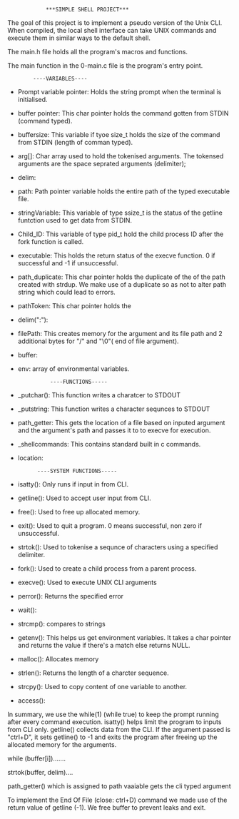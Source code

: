                 ***SIMPLE SHELL PROJECT***

The goal of this project is to implement a pseudo version of the Unix CLI.
When compiled, the local shell interface can take UNIX commands and execute them in similar ways to the default shell.

The main.h file holds all the program's macros and functions.

The main function in the 0-main.c file is the program's entry point.

            ----VARIABLES----
* Prompt variable pointer: Holds the string prompt when the terminal is initialised.
* buffer pointer: This char pointer holds the command gotten from STDIN (command typed).
* buffersize: This variable if tyoe size_t holds the size of the command from STDIN (length of comman typed).
* arg[]: Char array used to hold the tokenised arguments. The tokensed arguments are the space seprated arguments (delimiter);
* delim: 
* path: Path pointer variable holds the entire path of the typed executable file. 
* stringVariable: This variable of type ssize_t is the status of the getline funtction used to get data from STDIN.
* Child_ID: This variable of type pid_t hold the child process ID after the fork function is called.
* executable: This holds the return status of the execve function. 0 if successful and -1 if unsuccessful.
* path_duplicate: This char pointer holds the duplicate of the of the path created with strdup. We make use of a duplicate so as not to alter path string which could lead to errors.
* pathToken: This char pointer holds the 
* delim(":"):
* filePath: This creates memory for the argument and its file path and 2 additional bytes for "/" and "\0"( end of file argument).
* buffer:
* env: array of environmental variables.


                ----FUNCTIONS-----
* _putchar(): This function writes a charatcer to STDOUT 
* _putstring: This function writes a character sequnces to STDOUT
* path_getter: This gets the location of a file based on inputed argument and the argument's path and passes it to to execve for execution.
* _shellcommands: This contains standard built in c commands. 
* location: 

            ----SYSTEM FUNCTIONS-----
* isatty(): Only runs if input in from CLI. 
* getline(): Used to accept user input from CLI.
* free(): Used to free up allocated memory.
* exit(): Used to quit a program. 0 means successful, non zero if unsuccessful.
* strtok(): Used to tokenise a sequnce of characters using a specified delimiter.
* fork(): Used to create a child process from a parent process.
* execve(): Used to execute UNIX CLI arguments
* perror(): Returns the specified error
* wait():
* strcmp(): compares to strings
* getenv(): This helps us get environment variables. It takes a char pointer and returns the value if there's a match else returns NULL.
* malloc(): Allocates memory
* strlen(): Returns the length of a charcter sequence.
* strcpy(): Used to copy content of one variable to another.
* access(): 

In summary, we use the while(1) (while true) to keep the prompt running after every command execution. isatty() helps limit the program to inputs from CLI only. getline() collects data from the CLI. If the argument passed is "ctrl+D", it sets getline() to -1 and exits the program after freeing up the allocated memory for the arguments.

while (buffer[i]).......

strtok(buffer, delim)....

path_getter() which is assigned to path vaaiable gets the cli typed argument

To implement the End Of File (close: ctrl+D) command we made use of the return value of getline (-1). We free buffer to prevent leaks and exit.


